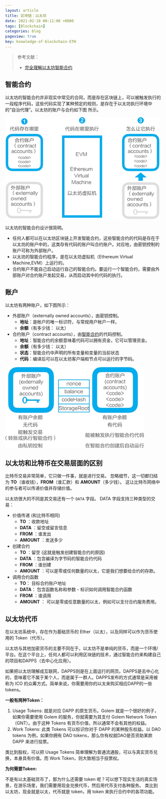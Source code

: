 ```yaml
---
layout: article
title: 区块链：以太坊
date: 2021-02-18 00:11:00 +0800
tags: [Blockchain]
categories: blog
pageview: true
key: knowledge-of-blockchain-ETH
---
```


> 参考文献：
>
> - [完全理解以太坊智能合约](https://learnblockchain.cn/2018/01/04/understanding-smart-contracts/)



## 智能合约

以太坊的智能合约并非现实中常见的合同，而是存在区块链上，可以被触发执行的一段程序代码，这些代码实现了某种预定的规则，是存在于以太坊执行环境中的“自治代理”。以太坊的账户与合约如下图 所示。

![image-20210222170422467](https://raw.githubusercontent.com/jjzhou012/image/master/blogImg20210222170422.png)

以太坊的智能合约设计很简明。

- 任何人都可以在以太坊区块链上开发智能合约，这些智能合约的代码是存在于以太坊的账户中的，这类存有代码的账户叫合约账户。对应地，由密钥控制的账户可称为外部账户。
- 以太坊的智能合约程序，是在以太坊虚拟机（Ethereum Virtual Machine,EVM）上运行的。
- 合约账户不能自己启动运行自己的智能合约。要运行一个智能合约，需要由外部账户对合约账户发起交易，从而启动其中的代码的执行。

## 账户

以太坊有两种账户，如下图所示：

- 外部账户（externally owned accounts），由密钥控制。
  - **地址**：是帐户的唯一标识符，与常规用户帐户一样。
  - **余额**（有多少钱： 以太）
- 合约账户（contract accounts），由[智能合约](http://c.biancheng.net/view/1917.html)的代码控制。
  - **地址**：智能合约的余额意味着代码可以拥有资金，它可以管理资金。
  - **余额**（有多少钱： 以太）
  - **状态**：智能合约中声明的所有变量和变量的当前状态
  - **代码**：编译后可以在以太坊客户端和节点可以运行的字节码。

![image-20210222205545535](https://raw.githubusercontent.com/jjzhou012/image/master/blogImg20210222205545.png)



## 以太坊和比特币在交易层面的区别

比特币交易非常简单，它只做一件事，就是进行交易。 忽略细节，这一切都归结为 **TO**（谁收钱），**FROM**（谁汇款）和 **AMOUNT**（多少钱）。 这让比特币网络中的参与者可以传递价值并存储价值。

以太坊很大的不同是其交易还有一个 `DATA` 字段。 DATA 字段支持三种类型的交易：

- 价值传递 (和比特币相同)
  - **TO** ：收款地址
  - **DATA** ：留空或留言信息
  - **FROM** ：谁发出
  - **AMOUNT** ：发送多少
- 创建合约
  - **TO** ：留空 (这就是触发创建智能合约的原因)
  - **DATA** ：包含编译为字节码的智能合约代码
  - **FROM** ：谁创建
  - **AMOUNT** ：可以是零或任何数量的以太，它是我们想要给合约的存款。
- 调用合约函数
  - **TO**： 目标合约账户地址
  - **DATA**： 包含函数名称和参数 - 标识如何调用智能合约函数
  - **FROM** ：谁调用
  - **AMOUNT** ： 可以是零或任意数量的以太，例如可以支付合约服务费用。



## 以太坊代币

在以太坊系统中，存在作为基础货币的 Ether（以太），以及同样可以作为货币使用的 Token（代币）。

以太坊与其他加密货币的主要不同在于，以太坊不是单纯的货币，而是一个环境/平台。在这个平台上，任何人都可以利用区块链的技术，通过智能合约来构建自己的项目和DAPPS（去中心化应用）。

如果把以太坊理解成互联网，DAPPS则是在上面运行的网页。DAPPS是去中心化的，意味着它不属于某个人，而是属于一群人。DAPPS发布的方式通常是采用被称为 ICO 的众筹方式。简单来说，你需要用你的以太来购买相应DAPP的一些tokens。

**一般有两种Token：**

1. Usage Tokens: 就是对应 DAPP 的原生货币。Golem 就是一个很好的例子，如果你需要使用 Golem 的服务，你就需要为其支付 Golem Network Token（GNT）。由于这种 Tokens 有货币价值，所以通常不会有其他的权益。
2. Work Tokens: 此类 Tokens 可以标识你对于 DAPP 的某种股东权益。以 DAO tokens 为例，如果你拥有 DAO tokens，那么你有权就DAO是否资助某款 DAPP 来进行投票。

类比到股权，可以把 Usage Tokens 简单理解为普通流通股，可以与真实货币兑换，本身具有价值。而 Work Token，则大致相当于投票权。

**为何需要Token:**

不是有以太基础货币了，那为什么还需要 token 呢？可以想下现实生活的真实场景，在游乐场里，我们需要用现金兑换代币，然后用代币支付各种服务。 类比到以太坊，现金就是以太，代币就是 token，用 token 来执行合约中的各项功能。